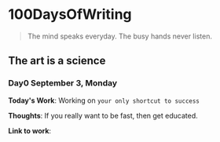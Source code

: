 # 100DaysOfWriting

> The mind speaks everyday. The busy hands never listen.

## The art is a science

### Day0 September 3, Monday

**Today's Work**: Working on `your only shortcut to success`

**Thoughts**: If you really want to be fast, then get educated.

**Link to work**: